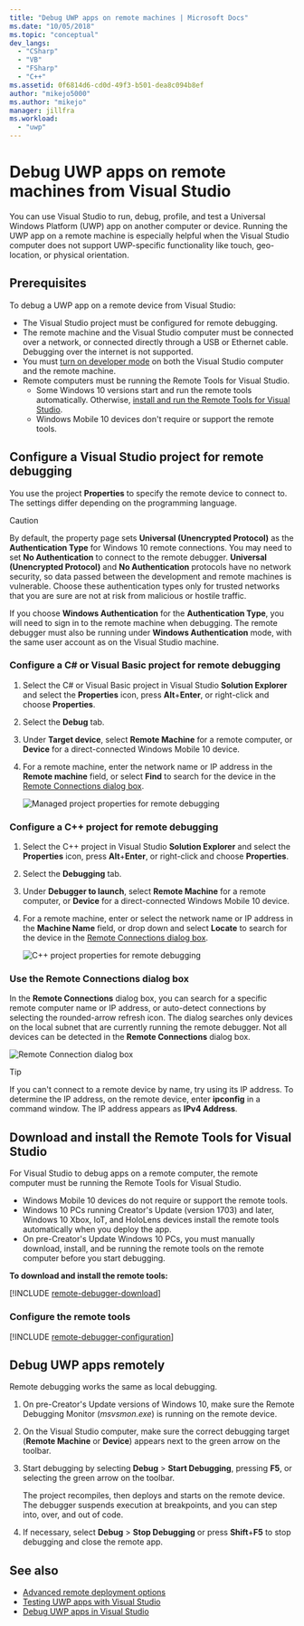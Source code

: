 ```yaml
---
title: "Debug UWP apps on remote machines | Microsoft Docs"
ms.date: "10/05/2018"
ms.topic: "conceptual"
dev_langs:
  - "CSharp"
  - "VB"
  - "FSharp"
  - "C++"
ms.assetid: 0f6814d6-cd0d-49f3-b501-dea8c094b8ef
author: "mikejo5000"
ms.author: "mikejo"
manager: jillfra
ms.workload:
  - "uwp"
---
```

# Debug UWP apps on remote machines from Visual Studio

You can use Visual Studio to run, debug, profile, and test a Universal Windows Platform (UWP) app on another computer or device. Running the UWP app on a remote machine is especially helpful when the Visual Studio computer does not support UWP-specific functionality like touch, geo-location, or physical orientation.

##  <a name="BKMK_Prerequisites"></a> Prerequisites

To debug a UWP app on a remote device from Visual Studio:

- The Visual Studio project must be configured for remote debugging.
- The remote machine and the Visual Studio computer must be connected over a network, or connected directly through a USB or Ethernet cable. Debugging over the internet is not supported.
- You must [turn on developer mode](/windows/uwp/get-started/enable-your-device-for-development) on both the Visual Studio computer and the remote machine.
- Remote computers must be running the Remote Tools for Visual Studio.
  - Some Windows 10 versions start and run the remote tools automatically. Otherwise, [install and run the Remote Tools for Visual Studio](#BKMK_download).
  - Windows Mobile 10 devices don't require or support the remote tools.

##  <a name="BKMK_ConnectVS"></a> Configure a Visual Studio project for remote debugging
<a name="BKMK_DirectConnect"></a>
You use the project **Properties** to specify the remote device to connect to. The settings differ depending on the programming language.

> [!CAUTION]
> By default, the property page sets **Universal (Unencrypted Protocol)** as the **Authentication Type** for Windows 10 remote connections. You may need to set **No Authentication** to connect to the remote debugger. **Universal (Unencrypted Protocol)** and **No Authentication** protocols have no network security, so data passed between the development and remote machines is vulnerable. Choose these authentication types only for trusted networks that you are sure are not at risk from malicious or hostile traffic.
>
>If you choose **Windows Authentication** for the **Authentication Type**, you will need to sign in to the remote machine when debugging. The remote debugger must also be running under **Windows Authentication** mode, with the same user account as on the Visual Studio machine.

###  <a name="BKMK_Choosing_the_remote_device_for_C__and_Visual_Basic_projects"></a> Configure a C# or Visual Basic project for remote debugging

1. Select the C# or Visual Basic project in Visual Studio **Solution Explorer** and select the **Properties** icon, press **Alt**+**Enter**, or right-click and choose **Properties**.

1.  Select the **Debug** tab.

1.  Under **Target device**, select **Remote Machine** for a remote computer, or **Device** for a direct-connected Windows Mobile 10 device.

1.  For a remote machine, enter the network name or IP address in the **Remote machine** field, or select **Find** to search for the device in the [Remote Connections dialog box](#remote-connections).

    ![Managed project properties for remote debugging](../debugger/media/vsrun_managed_projprop_remote.png "Managed Debug project properties")

###  <a name="BKMK_Choosing_the_remote_device_for_JavaScript_and_C___projects"></a> Configure a C++ project for remote debugging

1.  Select the C++ project in Visual Studio **Solution Explorer** and select the **Properties** icon, press **Alt**+**Enter**, or right-click and choose **Properties**.

1.  Select the **Debugging** tab.

3.  Under **Debugger to launch**, select **Remote Machine** for a remote computer, or **Device** for a direct-connected Windows Mobile 10 device.

1.  For a remote machine, enter or select the network name or IP address in the **Machine Name** field, or drop down and select **Locate** to search for the device in the [Remote Connections dialog box](#remote-connections).

    ![C++ project properties for remote debugging](../debugger/media/vsrun_cpp_projprop_remote.png "C++ Debugging project properties")

### <a name="remote-connections"></a> Use the Remote Connections dialog box

In the **Remote Connections** dialog box, you can search for a specific remote computer name or IP address, or auto-detect connections by selecting the rounded-arrow refresh icon. The dialog searches only devices on the local subnet that are currently running the remote debugger. Not all devices can be detected in the **Remote Connections** dialog box.

 ![Remote Connection dialog box](../debugger/media/vsrun_selectremotedebuggerdlg.png "Remote Connections dialog")

>[!TIP]
>If you can't connect to a remote device by name, try using its IP address. To determine the IP address, on the remote device, enter **ipconfig** in a command window. The IP address appears as **IPv4 Address**.

## <a name="BKMK_download"></a> Download and install the Remote Tools for Visual Studio

For Visual Studio to debug apps on a remote computer, the remote computer must be running the Remote Tools for Visual Studio.

- Windows Mobile 10 devices do not require or support the remote tools.
- Windows 10 PCs running Creator's Update (version 1703) and later, Windows 10 Xbox, IoT, and HoloLens devices install the remote tools automatically when you deploy the app.
- On pre-Creator's Update Windows 10 PCs, you must manually download, install, and be running the remote tools on the remote computer before you start debugging.

**To download and install the remote tools:**

[!INCLUDE [remote-debugger-download](../debugger/includes/remote-debugger-download.md)]

### <a name="BKMK_setup"></a> Configure the remote tools

[!INCLUDE [remote-debugger-configuration](../debugger/includes/remote-debugger-configuration.md)]

##  <a name="BKMK_RunRemoteDebug"></a> Debug UWP apps remotely

Remote debugging works the same as local debugging.

1. On pre-Creator's Update versions of Windows 10, make sure the Remote Debugging Monitor (*msvsmon.exe*) is running on the remote device.

1. On the Visual Studio computer, make sure the correct debugging target (**Remote Machine** or **Device**) appears next to the green arrow on the toolbar.

1. Start debugging by selecting **Debug** > **Start Debugging**, pressing **F5**, or selecting the green arrow on the toolbar.

   The project recompiles, then deploys and starts on the remote device. The debugger suspends execution at breakpoints, and you can step into, over, and out of code.

1. If necessary, select **Debug** > **Stop Debugging** or press **Shift**+**F5** to stop debugging and close the remote app.

## See also
- [Advanced remote deployment options](/windows/uwp/debug-test-perf/deploying-and-debugging-uwp-apps#advanced-remote-deployment-options)
- [Testing UWP apps with Visual Studio](/visualstudio/test/create-and-run-unit-tests-for-a-store-app-in-visual-studio/)
- [Debug UWP apps in Visual Studio](debugging-windows-store-and-windows-universal-apps.md)
